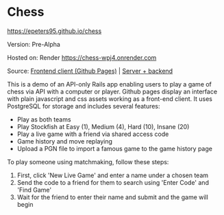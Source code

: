 # Chess

https://epeters95.github.io/chess


Version: Pre-Alpha

Hosted on: Render https://chess-wpj4.onrender.com

Source: [Frontend client (Github Pages)](https://github.com/epeters95/chess/tree/gh-pages) | [Server + backend](https://github.com/epeters95/chess/tree/master)

This is a demo of an API-only Rails app enabling users to play a game of chess via API with a computer or player. Github pages display an interface with plain javascript and css assets working as a front-end client.   It uses PostgreSQL for storage and includes several features:
- Play as both teams
- Play Stockfish at Easy (1), Medium (4), Hard (10), Insane (20)
- Play a live game with a friend via shared access code
- Game history and move replaying
- Upload a PGN file to import a famous game to the game history page

To play someone using matchmaking, follow these steps:

1. First, click 'New Live Game' and enter a name under a chosen team
2. Send the code to a friend for them to search using 'Enter Code' and 'Find Game'
3. Wait for the friend to enter their name and submit and the game will begin
